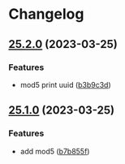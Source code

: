 # Changelog

## [25.2.0](https://github.com/Yapcheekian/gomodules/compare/mod5/v25.1.0...mod5/v25.2.0) (2023-03-25)


### Features

* mod5 print uuid ([b3b9c3d](https://github.com/Yapcheekian/gomodules/commit/b3b9c3d56e361cdeedbaf5fa24f623799f0c9520))

## [25.1.0](https://github.com/Yapcheekian/gomodules/compare/mod5-v25.0.0...mod5/v25.1.0) (2023-03-25)


### Features

* add mod5 ([b7b855f](https://github.com/Yapcheekian/gomodules/commit/b7b855f6dd5ec86efb32b8bc2ec0d10e5de7264a))

